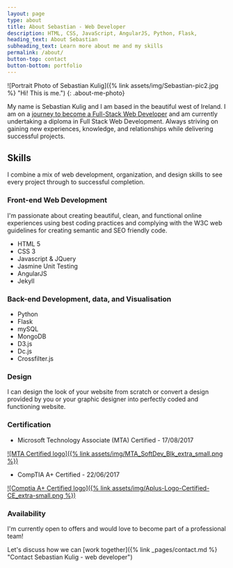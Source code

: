 ```yaml
---
layout: page
type: about
title: About Sebastian - Web Developer
description: HTML, CSS, JavaScript, AngularJS, Python, Flask, 
heading_text: About Sebastian
subheading_text: Learn more about me and my skills
permalink: /about/
button-top: contact
button-bottom: portfolio
---
```


![Portrait Photo of Sebastian Kulig]({% link assets/img/Sebastian-pic2.jpg %} "Hi! This is me.")
{: .about-me-photo}

My name is Sebastian Kulig and I am based in the beautiful west of Ireland. I am on a [journey to become a Full-Stack Web Developer](https://github.com/sebam2k4/Web-Development-Curriculum) and am currently undertaking a diploma in Full Stack Web Development. Always striving on gaining new experiences, knowledge, and relationships while delivering successful projects.


## Skills
I combine a mix of web development, organization, and design skills to see every project through to successful completion.

### Front-end Web Development
I'm passionate about creating beautiful, clean, and functional online experiences using best coding practices and complying with the W3C web guidelines for creating semantic and SEO friendly code.
* HTML 5
* CSS 3
* Javascript &amp; JQuery
* Jasmine Unit Testing
* AngularJS
* Jekyll


### Back-end Development, data, and Visualisation

* Python
* Flask
* mySQL
* MongoDB
* D3.js
* Dc.js
* Crossfilter.js

### Design
I can design the look of your website from scratch or convert a design provided by you or your graphic designer into perfectly coded and functioning website.

### Certification

* Microsoft Technology Associate (MTA) Certified - 17/08/2017

[![MTA Certified logo]({% link assets/img/MTA_SoftDev_Blk_extra_small.png %})](https://www.youracclaim.com/badges/3862e38e-72f0-4e64-a231-3cb1489c7815 "View MTA Certificate")

* CompTIA A+ Certified - 22/06/2017

[![Comptia A+ Certified logo]({% link assets/img/Aplus-Logo-Certified-CE_extra-small.png %})](https://s3-eu-west-1.amazonaws.com/sk-design/Certs/CompTIA+A%2B+ce+certificate.pdf "View Comptia A+ Certificate")

### Availability
I'm currently open to offers and would love to become part of a professional team!

Let's discuss how we can [work together]({% link _pages/contact.md %} "Contact Sebastian Kulig - web developer")